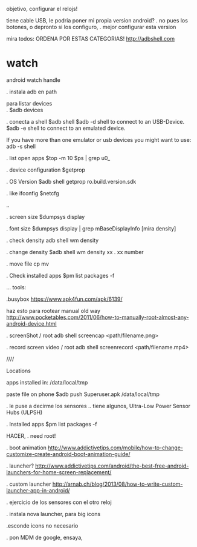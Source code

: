 objetivo, configurar el relojs!

tiene cable USB,
le podria poner mi propia version android?
. no pues los botones, o depronto si los configuro, 
. mejor configurar esta version

mira todos:
ORDENA POR ESTAS CATEGORIAS!
http://adbshell.com

# watch
android watch handle

. instala adb en path

  para listar devices <br />
. $adb devices 


. conecta a shell
$adb shell
$adb -d shell to connect to an USB-Device.
$adb -e shell to connect to an emulated device.

If you have more than one emulator or usb devices you might want to use: adb -s <DEVICE> shell

. list open apps
$top -m 10
$ps | grep u0_

. device configuration
$getprop

. OS Version
$adb shell getprop ro.build.version.sdk

. like ifconfig
$netcfg

..

. screen size
$dumpsys display

. font size
$dumpsys display | grep mBaseDisplayInfo  [mira density]

. check density
adb shell wm density

. change density
$adb shell wm density xx
  . xx number
  
. move file
cp mv

. Check installed apps
$pm list packages -f 

...
tools:

.busybox
https://www.apk4fun.com/apk/6139/


haz esto para rootear manual
old way
http://www.pocketables.com/2011/06/how-to-manually-root-almost-any-android-device.html

. screenShot / root
adb shell screencap <path/filename.png>


. record screen video / root
adb shell screenrecord <path/filename.mp4>



////

Locations

apps installed in:
/data/local/tmp


paste file on phone
$adb push Superuser.apk /data/local/tmp

. le puse a decirme los sensores
.. tiene algunos,
Ultra-Low Power   Sensor Hubs (ULPSH)

. Installed apps
$pm list packages -f

HACER,
. need root!

. boot animation
http://www.addictivetips.com/mobile/how-to-change-customize-create-android-boot-animation-guide/

. launcher?
http://www.addictivetips.com/android/the-best-free-android-launchers-for-home-screen-replacement/

. custom launcher
http://arnab.ch/blog/2013/08/how-to-write-custom-launcher-app-in-android/

. ejercicio de los sensores con el otro reloj

. instala 
nova launcher, para big icons

.esconde icons no necesario

. pon MDM de google, ensaya,



